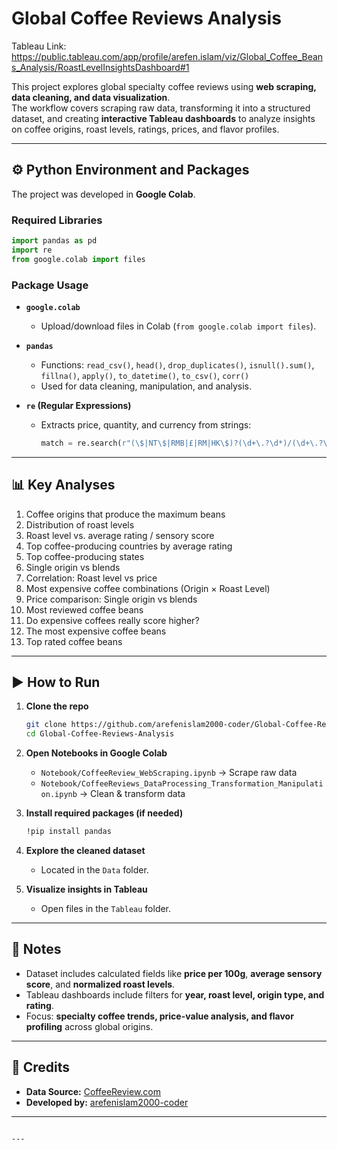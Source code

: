 # Global Coffee Reviews Analysis
Tableau Link: https://public.tableau.com/app/profile/arefen.islam/viz/Global_Coffee_Beans_Analysis/RoastLevelInsightsDashboard#1

This project explores global specialty coffee reviews using **web scraping, data cleaning, and data visualization**.  
The workflow covers scraping raw data, transforming it into a structured dataset, and creating **interactive Tableau dashboards** to analyze insights on coffee origins, roast levels, ratings, prices, and flavor profiles.

---



## ⚙️ Python Environment and Packages

The project was developed in **Google Colab**.

### Required Libraries
```python
import pandas as pd
import re
from google.colab import files
````

### Package Usage

* **`google.colab`**

  * Upload/download files in Colab (`from google.colab import files`).

* **`pandas`**

  * Functions: `read_csv()`, `head()`, `drop_duplicates()`, `isnull().sum()`,
    `fillna()`, `apply()`, `to_datetime()`, `to_csv()`, `corr()`
  * Used for data cleaning, manipulation, and analysis.

* **`re` (Regular Expressions)**

  * Extracts price, quantity, and currency from strings:

    ```python
    match = re.search(r"(\$|NT\$|RMB|£|RM|HK\$)?(\d+\.?\d*)/(\d+\.?\d*)(oz|ounces|g|grams|kilogram|kg|capsules)?", price_str, re.IGNORECASE)
    ```

---

## 📊 Key Analyses

1. Coffee origins that produce the maximum beans
2. Distribution of roast levels
3. Roast level vs. average rating / sensory score
4. Top coffee-producing countries by average rating
5. Top coffee-producing states
6. Single origin vs blends
7. Correlation: Roast level vs price
8. Most expensive coffee combinations (Origin × Roast Level)
9. Price comparison: Single origin vs blends
10. Most reviewed coffee beans
11. Do expensive coffees really score higher?
12. The most expensive coffee beans
13. Top rated coffee beans

---

## ▶️ How to Run

1. **Clone the repo**

   ```bash
   git clone https://github.com/arefenislam2000-coder/Global-Coffee-Reviews-Analysis.git
   cd Global-Coffee-Reviews-Analysis
   ```

2. **Open Notebooks in Google Colab**

   * `Notebook/CoffeeReview_WebScraping.ipynb` → Scrape raw data
   * `Notebook/CoffeeReviews_DataProcessing_Transformation_Manipulation.ipynb` → Clean & transform data

3. **Install required packages (if needed)**

   ```bash
   !pip install pandas
   ```

4. **Explore the cleaned dataset**

   * Located in the `Data` folder.

5. **Visualize insights in Tableau**

   * Open files in the `Tableau` folder.

---

## 📝 Notes

* Dataset includes calculated fields like **price per 100g**, **average sensory score**, and **normalized roast levels**.
* Tableau dashboards include filters for **year, roast level, origin type, and rating**.
* Focus: **specialty coffee trends, price-value analysis, and flavor profiling** across global origins.

---

## 🙌 Credits

* **Data Source:** [CoffeeReview.com](https://www.coffeereview.com/)
* **Developed by:** [arefenislam2000-coder](https://github.com/arefenislam2000-coder)

---

```

---




